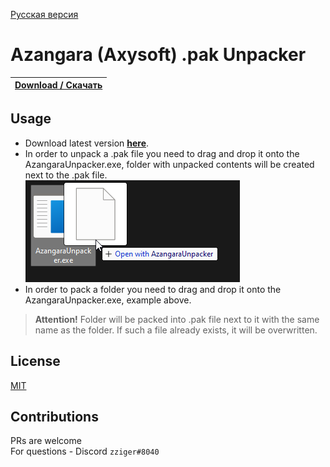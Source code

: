 [Русская версия](README.md)

# Azangara (Axysoft) .pak Unpacker

|[**Download / Скачать**](https://github.com/zziger/azangara-unpacker/releases/latest/download/AzangaraUnpacker.exe)|
|-|

## Usage

- Download latest version [**here**](https://github.com/zziger/azangara-unpacker/releases/latest/download/AzangaraUnpacker.exe).
- In order to unpack a .pak file you need to drag and drop it onto the AzangaraUnpacker.exe, folder with unpacked contents will be created next to the .pak file.<br> ![example.png](example.png)
- In order to pack a folder you need to drag and drop it onto the AzangaraUnpacker.exe, example above.
> **Attention!** Folder will be packed into .pak file next to it with the same name as the folder. If such a file already exists, it will be overwritten.

## License

[MIT](LICENSE)

## Contributions

PRs are welcome<br>
For questions - Discord `zziger#8040`